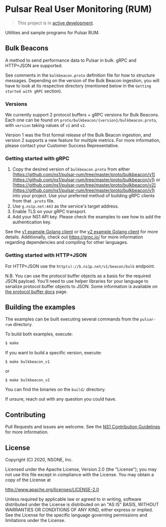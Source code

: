 Pulsar Real User Monitoring (RUM)
=================================

> This project is in [active development](https://github.com/ns1/community/blob/master/project_status/ACTIVE_DEVELOPMENT.md).

Utilities and sample programs for Pulsar RUM.


Bulk Beacons
------------

A method to send performance data to Pulsar in bulk.  gRPC and HTTP+JSON are
supported.

See comments in the `bulkbeacon.proto` definition file for how to structure messages.
Depending on the version of the Bulk Beacon ingestion, you will have to look at its respective
directory (mentioned below in the `Getting started with gRPC` section).

### Versions

We currently support 2 protocol buffers + gRPC versions for Bulk Beacons. Each one can be
found on `proto/bulkbeacon/{version}/bulkbeacon.proto`, with `version` taking values
of `v1` and `v2`. 

Version 1 was the first formal release of the Bulk Beacon ingestion, and version 2 
supports a new feature for multiple metrics. For more information, please contact
your Customer Success Representative.

### Getting started with gRPC

1. Copy the desired version of `bulkbeacon.proto` from either 
[https://github.com/ns1/pulsar-rum/tree/master/proto/bulkbeacon/v1](https://github.com/ns1/pulsar-rum/tree/master/proto/bulkbeacon/v1)
   or [https://github.com/ns1/pulsar-rum/tree/master/proto/bulkbeacon/v2](https://github.com/ns1/pulsar-rum/tree/master/proto/bulkbeacon/v1) 
into your project. Use your preferred method of building gRPC clients from that `.proto` file.
2. Use `g.ns1p.net:443` as the service's target address.
3. Enable TLS on your gRPC transport.
4. Add your NS1 API key. Please check the examples to see how to add the authentication key.

See the [v1 example Golang client](https://github.com/ns1/pulsar-rum/blob/master/cmd/example_client_v1/main.go) 
or the [v2 example Golang client](https://github.com/ns1/pulsar-rum/blob/master/cmd/example_client_v2/main.go) 
for more details. Additionally, check out https://grpc.io/ for more information 
regarding dependencies and compiling for other languages.

### Getting started with HTTP+JSON

For HTTP+JSON use the `http(s)://b.ns1p.net/v1/beacon/bulk` endpoint.

N.B. You can use the protocol buffer objects as a basis for the required
JSON payload.  You'll need to use helper libraries for your language to
serialize protocol buffer objects to JSON.  Some information is available on 
[the protocol buffer docs](https://github.com/protocolbuffers/protobuf/blob/master/docs/third_party.md)
page.

Building the examples
---------------------

The examples can be built executing several commands from the `pulsar-rum` directory.

To build both examples, execute:
```sh
$ make
```

If you want to build a specific version, execute:
```shell
$ make bulkbeacon_v1
```
or
```shell
$ make bulkbeacon_v2
```

You can find the binaries on the `build/` directory. 

If unsure, reach out with any question you could have.

Contributing
------------

Pull Requests and issues are welcome. See the [NS1 Contribution Guidelines](https://github.com/ns1/community) 
for more information.


License
-------

Copyright (C) 2020, NSONE, Inc.

Licensed under the Apache License, Version 2.0 (the "License");
you may not use this file except in compliance with the License.
You may obtain a copy of the License at

http://www.apache.org/licenses/LICENSE-2.0

Unless required by applicable law or agreed to in writing, software
distributed under the License is distributed on an "AS IS" BASIS,
WITHOUT WARRANTIES OR CONDITIONS OF ANY KIND, either express or implied.
See the License for the specific language governing permissions and
limitations under the License.

